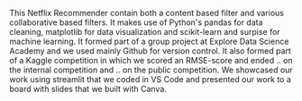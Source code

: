 This Netflix Recommender contain both a content based filter and various collaborative based filters.
It makes use of Python's pandas for data cleaning, matplotlib for data visualization and scikit-learn and surpise for machine learning.
It formed part of a group project at Explore Data Science Academy and we used mainly Github for version control.
It also formed part of a Kaggle competition in which we scored an RMSE-score and ended .. on the internal competition and .. on the public competition.
We showcased our work using streamlit that we coded in VS Code and presented our work to a board with slides that we built with Canva.

